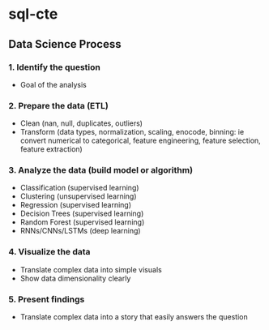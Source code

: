 # sql-cte

## Data Science Process

### 1. Identify the question
- Goal of the analysis

### 2. Prepare the data (ETL)
- Clean (nan, null, duplicates, outliers)
- Transform (data types, normalization, scaling, enocode, binning: ie convert numerical to categorical, feature engineering, feature selection, feature extraction)

### 3. Analyze the data (build model or algorithm)
- Classification (supervised learning)
- Clustering (unsupervised learning)
- Regression (supervised learning)
- Decision Trees (supervised learning)
- Random Forest (supervised learning)
- RNNs/CNNs/LSTMs (deep learning)

### 4. Visualize the data
- Translate complex data into simple visuals
- Show data dimensionality clearly

### 5. Present findings
- Translate complex data into a story that easily answers the question